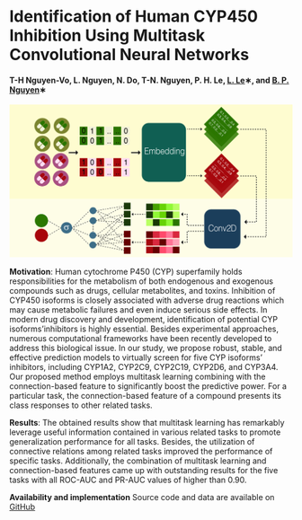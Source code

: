# Identification of Human CYP450 Inhibition Using Multitask Convolutional Neural Networks

#### T-H Nguyen-Vo, L. Nguyen, N. Do, T-N. Nguyen, P. H. Le, [L. Le](http://cbc.bio.hcmiu.edu.vn/)∗, and [B. P. Nguyen](https://homepages.ecs.vuw.ac.nz/~nguyenb5/about.html)∗

![alt text](https://github.com/mldlproject/2020-DILI-CNN-MFE/blob/master/FP2VEC_DILI-Graphical_abstract.jpg)

**Motivation**: Human cytochrome P450 (CYP) superfamily holds responsibilities for the metabolism
of both endogenous and exogenous compounds such as drugs, cellular metabolites, and toxins. Inhibition 
of CYP450 isoforms is closely associated with adverse drug reactions which may cause metabolic failures 
and even induce serious side effects. In modern drug discovery and development, identification of potential 
CYP isoforms’inhibitors is highly essential. Besides experimental approaches, numerous computational 
frameworks have been recently developed to address this biological issue. In our study, we propose robust, 
stable, and effective prediction models to virtually screen for five CYP isoforms’ inhibitors, including 
CYP1A2, CYP2C9, CYP2C19, CYP2D6, and CYP3A4. Our proposed method employs multitask learning combining with 
the connection-based feature to significantly boost the predictive power. For a particular task, the 
connection-based feature of a compound presents its class responses to other related tasks.

**Results**: The obtained results show that multitask learning has remarkably leverage useful information 
contained in various related tasks to promote generalization performance for all tasks. Besides, the 
utilization of connective relations among related tasks improved the performance of specific tasks. 
Additionally, the combination of multitask learning and connection-based features came up with outstanding 
results for the five tasks with all ROC-AUC and PR-AUC values of higher than 0.90.

**Availability and implementation** Source code and data are available on [GitHub](https://github.com/mldlproject/2020-DILI-CNN-MFE)


